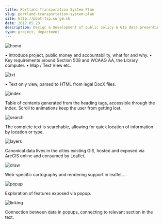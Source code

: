 ```yaml
---
title: Portland Transporation System Plan
slug: portland-transportation-system-plan
site: http://pbot-tsp.surge.sh
date: 2017.05.20
description: Design & Development of public policy & GIS data presenting the City of Portlands plans for 20 years of public works development. The project has a back end that generates searchable, performant web content from canonical .docx files, as well as presenting an application for exploring GIS data.
type: project, department
---
```


![home](https://photos.smugmug.com/Projects/Transporation-service-plan/i-FDz7Dm7/0/06d8752b/X5/home-X5.png)

• Introduce project, public money and accountability, what for and why. 
• Key requirements around Section 508 and WCAAG AA, the Library computer.
• Map / Text View etc.

![txt](https://photos.smugmug.com/Projects/Transporation-service-plan/i-wtLbM6q/0/e06f6dea/X4/txt-X4.png)

• Text only view, parsed to HTML from legal DocX files.

![index](https://photos.smugmug.com/Projects/Transporation-service-plan/i-JB6728d/0/44ff0340/XL/index-XL.gif)

Table of contents generated from the heading tags, accessible through the index. Scroll to animations keep the user from getting lost.

![search](https://photos.smugmug.com/Projects/Transporation-service-plan/i-6xkt8ZR/0/866a11d6/XL/search-XL.gif)

The complete text is searchable, allowing for quick location of  information by location or type.

![layers](https://photos.smugmug.com/Projects/Transporation-service-plan/i-WDDb2MV/0/f418990b/X5/layers-X5.png)

Canonical data lives in the cities existing GIS, hosted and exposed via ArcGIS online and consumed by Leaflet.

![draw](https://photos.smugmug.com/Projects/Transporation-service-plan/i-X4MQVL2/0/5ff57824/X5/draw-X5.png)

Web-specific cartography and rendering support in leaflet …

![popup](https://photos.smugmug.com/Projects/Transporation-service-plan/i-z3tjSrh/0/5aa8532d/X5/popup-X5.png)

Exploration of features exposed via popup.

![linking](https://photos.smugmug.com/Projects/Transporation-service-plan/i-2ZnZVsk/0/a06a6e02/XL/linking-XL.gif)

Connection between data in popups, connecting to relevant section in the text.
